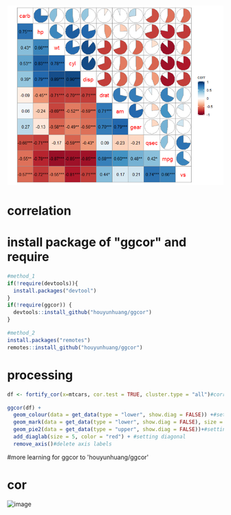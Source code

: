 ![](cor.png)





# correlation


# install package of "ggcor" and require
```r
#method_1
if(!require(devtools)){
  install.packages("devtool")
}
if(!require(ggcor)) {
  devtools::install_github("houyunhuang/ggcor")
}
```
```r
#method_2
install.packages("remotes")
remotes::install_github("houyunhuang/ggcor")
```
# processing
```r
df <- fortify_cor(x=mtcars, cor.test = TRUE, cluster.type = "all")#correlation matrix
```
```r
ggcor(df) +
  geom_colour(data = get_data(type = "lower", show.diag = FALSE)) +#setting lower color
  geom_mark(data = get_data(type = "lower", show.diag = FALSE), size = 4) +#setting lower mark
  geom_pie2(data = get_data(type = "upper", show.diag = FALSE))+#setting upper 
  add_diaglab(size = 5, color = "red") + #setting diagonal
  remove_axis()#delete axis labels
```  
  
#more learning for ggcor to 'houyunhuang/ggcor'

# cor
![image](https://github.com/renhb1996/correlation/blob/master/cor.png)
